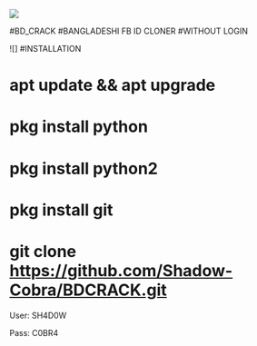 ![](https://s4.uupload.ir/files/img_20210709_192526_mf3.jpg)



#BD_CRACK
#BANGLADESHI FB ID CLONER
#WITHOUT LOGIN

![] #INSTALLATION

# apt update && apt upgrade

# pkg install python

# pkg install python2

# pkg install git

# git clone https://github.com/Shadow-Cobra/BDCRACK.git

User: SH4D0W

Pass: C0BR4
